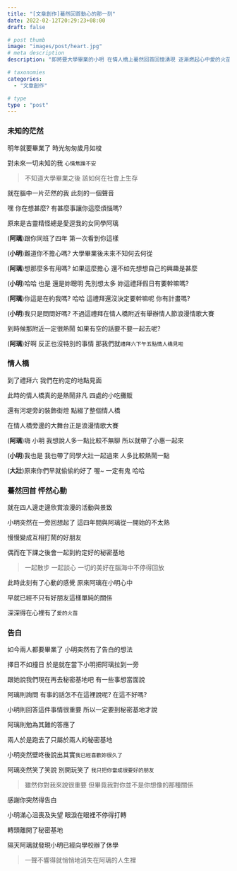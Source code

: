 ```yaml
---
title: "[文章創作]驀然回首動心的那一刻"
date: 2022-02-12T20:29:23+08:00
draft: false

# post thumb
image: "images/post/heart.jpg"
# meta description
description: "即將要大學畢業的小明 在情人橋上驀然回首回憶湧現 逐漸燃起心中愛的火苗"

# taxonomies
categories: 
  - "文章創作"

# type
type : "post"
---
```


### 未知的茫然

明年就要畢業了 時光匆匆歲月如梭

對未來一切未知的我 `心情焦躁不安`

>不知道大學畢業之後 該如何在社會上生存

就在腦中一片茫然的我 此刻的一個聲音

嘿 你在想甚麼? 有甚麼事讓你這麼煩惱嗎?

原來是古靈精怪總是愛逗我的女同學阿璃

(**阿璃**)跟你同班了四年 第一次看到你這樣

(**小明**)難道你不擔心嗎? 大學畢業後未來不知何去何從

(**阿璃**)想那麼多有用嗎? 如果這麼擔心 還不如先想想自己的興趣是甚麼

(**小明**)哈哈 也是 還是妳聰明 先別想太多 妳這禮拜假日有要幹嘛嗎?

(**阿璃**)你這是在約我嗎? 哈哈 這禮拜還沒決定要幹嘛呢 你有計畫嗎?

(**小明**)我只是問問好嗎? 不過這禮拜在情人橋附近有舉辦情人節浪漫情歌大賽 

到時候那附近一定很熱鬧 如果有空的話要不要一起去呢?

(**阿璃**)好啊 反正也沒特別的事情 那我們就`禮拜六下午五點情人橋見啦`

### 情人橋

到了禮拜六 我們在約定的地點見面

此時的情人橋真的是熱鬧非凡 四處的小吃攤販

還有河堤旁的裝飾街燈 點綴了整個情人橋

在情人橋旁邊的大舞台正是浪漫情歌大賽

(**阿璃**)嗨 小明 我想說人多一點比較不無聊 所以就帶了小惠一起來

(**小明**)我也是 我也帶了同學大壯一起過來 人多比較熱鬧一點

(**大壯**)原來你們早就偷偷約好了 喔~ 一定有鬼 哈哈

### 驀然回首 怦然心動

就在四人邊走邊欣賞浪漫的活動與景致

小明突然在一旁回想起了 這四年間與阿璃從一開始的不太熟

慢慢變成互相打鬧的好朋友 

偶而在下課之後會一起到約定好的秘密基地

>一起散步 一起談心 一切的美好在腦海中不停得回放

此時此刻有了心動的感覺 原來阿璃在小明心中

早就已經不只有好朋友這樣單純的關係

深深得在心裡有了`愛的火苗`

### 告白

如今兩人都要畢業了 小明突然有了告白的想法

擇日不如撞日 於是就在當下小明把阿璃拉到一旁

跟她說我們現在再去秘密基地吧 有一些事想當面說

阿璃則詢問 有事的話怎不在這裡說呢? 在這不好嗎?

小明則回答這件事情很重要 所以一定要到秘密基地才說

阿璃則勉為其難的答應了

兩人於是跑去了只屬於兩人的秘密基地

小明突然壁咚後說出其實`我已經喜歡妳很久了`

阿璃突然笑了笑說 別開玩笑了 `我只把你當成很要好的朋友`

>雖然你對我來說很重要 但畢竟我對你並不是你想像的那種關係

感謝你突然得告白 

小明滿心沮喪及失望 眼淚在眼裡不停得打轉

轉頭離開了秘密基地

隔天阿璃就發現小明已經向學校辦了休學

>一聲不響得就悄悄地消失在阿璃的人生裡
